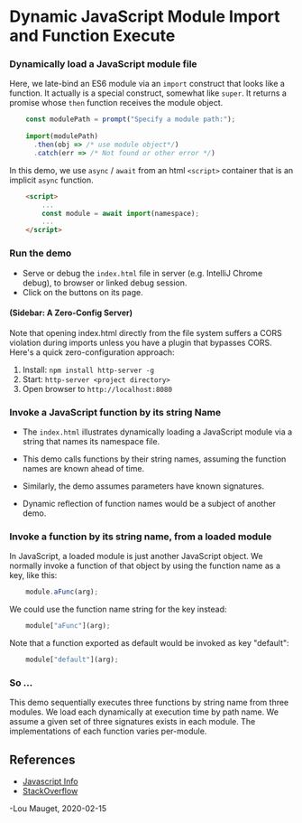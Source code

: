 # Dynamic JavaScript Module Import and Function Execute

### Dynamically load a JavaScript module file

Here, we late-bind an ES6 module via an `import` construct that looks like a 
function. It actually is a special construct, somewhat like `super`. It
returns a promise whose `then` function receives the module object.

``` javascript
    const modulePath = prompt("Specify a module path:");
    
    import(modulePath)
      .then(obj => /* use module object*/)
      .catch(err => /* Not found or other error */)
```

In this demo, we use `async` / `await` from an html `<script>` container 
that is an implicit `async` function.

``` html
    <script>
        ...
        const module = await import(namespace);
        ...
    </script>
```

### Run the demo

- Serve or debug the `index.html` file in server (e.g. IntelliJ Chrome debug), to browser or linked debug session. 
- Click on the buttons on its page.

#### (Sidebar: A Zero-Config Server)
Note that opening index.html directly from  the file system suffers a CORS violation during imports unless you have 
a plugin that bypasses CORS. Here's a quick zero-configuration approach:

1. Install: `npm install http-server -g`
1. Start: `http-server <project directory>`
1. Open browser to `http://localhost:8080`

### Invoke a JavaScript function by its string Name

- The `index.html` illustrates dynamically loading a JavaScript module via 
a string that names its namespace file. 

- This demo calls functions by their string names, assuming the function names
are known ahead of time.

- Similarly, the demo assumes parameters have known signatures.

- Dynamic reflection of function names would be a subject of another demo.

### Invoke a function by its string name, from a loaded module

In JavaScript, a loaded module is just another JavaScript object. 
We normally invoke a function of that object by using the function name as a key, like this:

```javascript
    module.aFunc(arg);
```

We could use the function name string for the key instead:

```javascript
    module["aFunc"](arg);
```

Note that a function exported as default would be invoked as key "default":

```javascript
    module["default"](arg);
```

### So ...

This demo sequentially executes three functions by string name from three modules. We load each
dynamically at execution time by path name. We assume a given set of three 
signatures exists in each module. The implementations of each function varies per-module.

## References

- [Javascript Info](https://javascript.info/modules-dynamic-imports) 
- [StackOverflow](https://stackoverflow.com/questions/359788/how-to-execute-a-javascript-function-when-i-have-its-name-as-a-string)

-Lou Mauget, 2020-02-15

